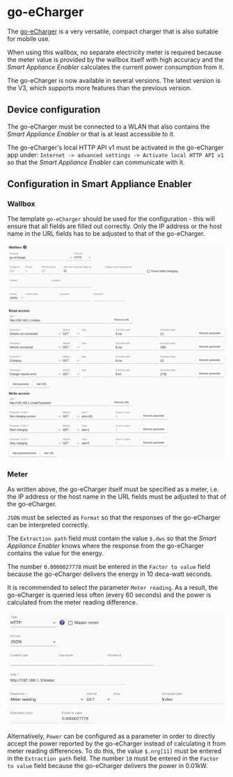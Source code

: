 # go-eCharger

The [go-eCharger](https://go-e.co/go-echarger-home/) is a very versatile, compact charger that is also suitable for mobile use.

When using this wallbox, no separate electricity meter is required because the meter value is provided by the wallbox itself with high accuracy and the *Smart Appliance Enabler* calculates the current power consumption from it.

The go-eCharger is now available in several versions. The latest version is the V3, which supports more features than the previous version.

## Device configuration
The go-eCharger must be connected to a WLAN that also contains the *Smart Appliance Enabler* or that is at least accessible to it.

The go-eCharger's local HTTP API v1 must be activated in the go-eCharger app under: `Internet -> advanced settings -> Activate local HTTP API v1` so that the *Smart Appliance Enabler* can communicate with it.

## Configuration in Smart Appliance Enabler
### Wallbox
The template `go-eCharger` should be used for the configuration - this will ensure that all fields are filled out correctly. Only the IP address or the host name in the URL fields has to be adjusted to that of the go-eCharger.

![Konfiguration des go-eCharger als Schalter](../pics/fe/EVChargerGoeCharger_EN.png)

### Meter
As written above, the go-eCharger itself must be specified as a meter, i.e.
the IP address or the host name in the URL fields must be adjusted to that of the go-eCharger.

`JSON` must be selected as `Format` so that the responses of the go-eCharger can be interpreted correctly.

The `Extraction path` field must contain the value `$.dws` so that the *Smart Appliance Enabler* knows where the response from the go-eCharger contains the value for the energy.

The number `0.0000027778` must be entered in the `Factor to value` field because the go-eCharger delivers the energy in 10 deca-watt seconds.

It is recommended to select the parameter `Meter reading`. As a result, the go-eCharger is queried less often (every 60 seconds) and the power is calculated from the meter reading difference.

![Konfiguration des go-eCharger als Zähler](../pics/fe/EVChargerGoeChargerMeter_EN.png)

Alternatively, `Power` can be configured as a parameter in order to directly accept the power reported by the go-eCharger instead of calculating it from meter reading differences. To do this, the value `$.nrg[11]` must be entered in the `Extraction path` field. The number `10` must be entered in the `Factor to value` field because the go-eCharger delivers the power in 0.01kW.
